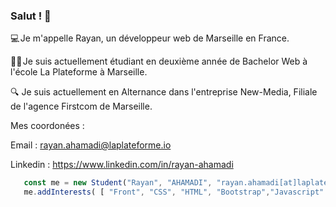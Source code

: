 ### Salut ! 👋

💻 Je m'appelle Rayan, un développeur web de Marseille en France. 

👨‍💻 Je suis actuellement étudiant en deuxième année de Bachelor Web à l'école La Plateforme à Marseille.

🔍 Je suis actuellement en Alternance dans l'entreprise New-Media, Filiale de l'agence Firstcom de Marseille.

Mes coordonées : 

Email : rayan.ahamadi@laplateforme.io

Linkedin : https://www.linkedin.com/in/rayan-ahamadi

 ```javascript
    const me = new Student("Rayan", "AHAMADI", "rayan.ahamadi[at]laplateforme.io")
    me.addInterests( [ "Front", "CSS", "HTML", "Bootstrap","Javascript" ] )
 


